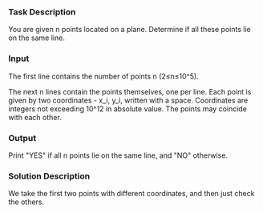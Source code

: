 ### Task Description 

You are given n points located on a plane. 
Determine if all these points lie on the same line.

### Input 

The first line contains the number of points n (2≤n≤10^5).

The next n lines contain the points themselves, one per line. 
Each point is given by two coordinates - x_i, y_i, 
written with a space. 
Coordinates are integers not exceeding 10^12 in absolute value. 
The points may coincide with each other.

### Output

Print "YES" if all n points lie on the same line, and "NO" otherwise.

### Solution Description

We take the first two points with different coordinates, 
and then just check the others.
